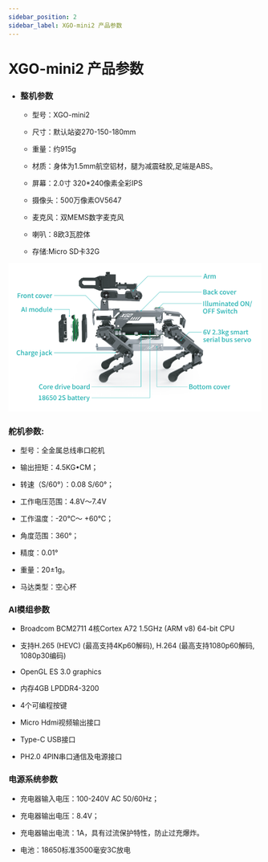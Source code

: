 ```yaml
---
sidebar_position: 2
sidebar_label: XGO-mini2 产品参数
---
```


# XGO-mini2 产品参数

- ### 整机参数

    - 型号：XGO-mini2

    - 尺寸：默认站姿270-150-180mm

    - 重量：约915g

    - 材质：身体为1.5mm航空铝材，腿为减震硅胶,足端是ABS。

    - 屏幕：2.0寸 320*240像素全彩IPS

    - 摄像头：500万像素OV5647

    - 麦克风：双MEMS数字麦克风

    - 喇叭：8欧3瓦腔体

    - 存储:Micro SD卡32G

![](./../images/cm4-xgo-products-01.png)

### 舵机参数:

- 型号：全金属总线串口舵机

- 输出扭矩：4.5KG•CM；

- 转速（S/60°）：0.08 S/60°；

- 工作电压范围：4.8V～7.4V

- 工作温度：-20℃～ +60℃；

- 角度范围：360°；

- 精度：0.01°

- 重量：20±1g。

- 马达类型：空心杯

### AI模组参数

- Broadcom BCM2711 4核Cortex A72 1.5GHz (ARM v8) 64-bit CPU

- 支持H.265 (HEVC) (最高支持4Kp60解码), H.264 (最高支持1080p60解码, 1080p30编码)

- OpenGL ES 3.0 graphics

- 内存4GB LPDDR4-3200

- 4个可编程按键

- Micro Hdmi视频输出接口

- Type-C USB接口

- PH2.0 4PIN串口通信及电源接口

### 电源系统参数

- 充电器输入电压：100-240V AC 50/60Hz；

- 充电器输出电压：8.4V；

- 充电器输出电流：1A，具有过流保护特性，防止过充爆炸。

- 电池：18650标准3500毫安3C放电
